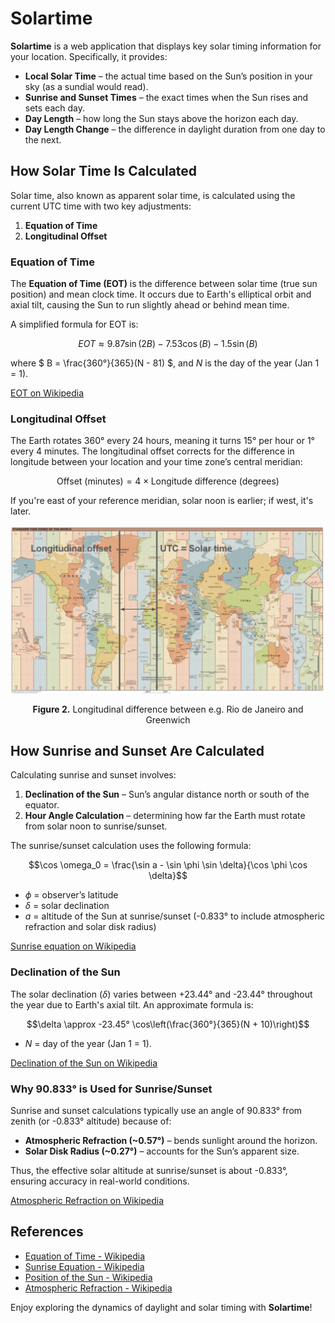 # Solartime

**Solartime** is a web application that displays key solar timing information for your location. Specifically, it provides:

- **Local Solar Time** – the actual time based on the Sun’s position in your sky (as a sundial would read).
- **Sunrise and Sunset Times** – the exact times when the Sun rises and sets each day.
- **Day Length** – how long the Sun stays above the horizon each day.
- **Day Length Change** – the difference in daylight duration from one day to the next.

## How Solar Time Is Calculated

Solar time, also known as apparent solar time, is calculated using the current UTC time with two key adjustments:

1. **Equation of Time**
2. **Longitudinal Offset**

### Equation of Time

The **Equation of Time (EOT)** is the difference between solar time (true sun position) and mean clock time. It occurs due to Earth's elliptical orbit and axial tilt, causing the Sun to run slightly ahead or behind mean time.

A simplified formula for EOT is:

```math
EOT \approx 9.87\sin(2B) - 7.53\cos(B) - 1.5\sin(B)
```

where $` B = \frac{360°}{365}(N - 81) `$, and $` N `$ is the day of the year (Jan 1 = 1).

[EOT on Wikipedia](https://en.wikipedia.org/wiki/Equation_of_time)

### Longitudinal Offset

The Earth rotates 360° every 24 hours, meaning it turns 15° per hour or 1° every 4 minutes. The longitudinal offset corrects for the difference in longitude between your location and your time zone’s central meridian:

```math
\text{Offset (minutes)} = 4 \times \text{Longitude difference (degrees)}
```

If you're east of your reference meridian, solar noon is earlier; if west, it's later.

<p align="center"> 
<img src="https://github.com/urban-eriksson/solartime/blob/master/images/timezones.png">
</p>
<p align="center"><b>Figure 2.</b> Longitudinal difference between e.g. Rio de Janeiro and Greenwich</p>



## How Sunrise and Sunset Are Calculated

Calculating sunrise and sunset involves:

1. **Declination of the Sun** – Sun’s angular distance north or south of the equator.
2. **Hour Angle Calculation** – determining how far the Earth must rotate from solar noon to sunrise/sunset.

The sunrise/sunset calculation uses the following formula:

```math
\cos \omega_0 = \frac{\sin a - \sin \phi \sin \delta}{\cos \phi \cos \delta}
```

- $`\phi`$ = observer’s latitude
- $`\delta`$ = solar declination
- $`a`$ = altitude of the Sun at sunrise/sunset (-0.833° to include atmospheric refraction and solar disk radius)

[Sunrise equation on Wikipedia](https://en.wikipedia.org/wiki/Sunrise_equation)

### Declination of the Sun

The solar declination ($`\delta`$) varies between +23.44° and -23.44° throughout the year due to Earth's axial tilt. An approximate formula is:

```math
\delta \approx -23.45° \cos\left(\frac{360°}{365}(N + 10)\right)
```

- $`N`$ = day of the year (Jan 1 = 1).

[Declination of the Sun on Wikipedia](https://en.wikipedia.org/wiki/Position_of_the_Sun#Declination_of_the_Sun_as_seen_from_Earth)

### Why 90.833° is Used for Sunrise/Sunset

Sunrise and sunset calculations typically use an angle of 90.833° from zenith (or -0.833° altitude) because of:

- **Atmospheric Refraction (~0.57°)** – bends sunlight around the horizon.
- **Solar Disk Radius (~0.27°)** – accounts for the Sun’s apparent size.

Thus, the effective solar altitude at sunrise/sunset is about -0.833°, ensuring accuracy in real-world conditions.

[Atmospheric Refraction on Wikipedia](https://en.wikipedia.org/wiki/Atmospheric_refraction)

## References
- [Equation of Time - Wikipedia](https://en.wikipedia.org/wiki/Equation_of_time)
- [Sunrise Equation - Wikipedia](https://en.wikipedia.org/wiki/Sunrise_equation)
- [Position of the Sun - Wikipedia](https://en.wikipedia.org/wiki/Position_of_the_Sun)
- [Atmospheric Refraction - Wikipedia](https://en.wikipedia.org/wiki/Atmospheric_refraction)

Enjoy exploring the dynamics of daylight and solar timing with **Solartime**!

